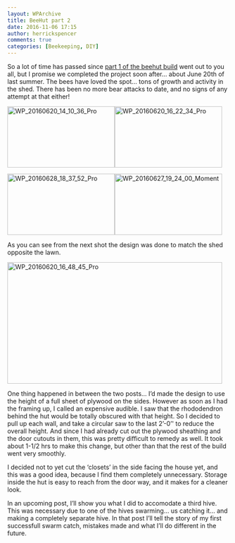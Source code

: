 ```yaml
---
layout: WPArchive
title: BeeHut part 2
date: 2016-11-06 17:15
author: herrickspencer
comments: true
categories: [Beekeeping, DIY]
---
```

So a lot of time has passed since [part 1 of the beehut build](/_posts/beehut-part-one-design-phase) went out to you all, but I promise we completed the project soon after… about June 20th of last summer. The bees have loved the spot… tons of growth and activity in the shed. There has been no more bear attacks to date, and no signs of any attempt at that either!</p>

<a href="/{{ site.postMedia }}/2016/11/wp_20160620_14_10_36_pro.jpg"><img title="WP_20160620_14_10_36_Pro" style="background-image:none;padding-top:0;padding-left:0;display:inline;padding-right:0;border-width:0;" border="0" alt="WP_20160620_14_10_36_Pro" src="/{{ site.postMedia }}/2016/11/wp_20160620_14_10_36_pro_thumb.jpg" width="244" height="139" /></a><a href="/{{ site.postMedia }}/2016/11/wp_20160620_16_22_34_pro.jpg"><img title="WP_20160620_16_22_34_Pro" style="background-image:none;padding-top:0;padding-left:0;display:inline;padding-right:0;border-width:0;" border="0" alt="WP_20160620_16_22_34_Pro" src="/{{ site.postMedia }}/2016/11/wp_20160620_16_22_34_pro_thumb.jpg" width="244" height="139" /></a>

<a href="/{{ site.postMedia }}/2016/11/wp_20160628_18_37_52_pro1.jpg"><img title="WP_20160628_18_37_52_Pro" style="border-top:0;border-right:0;background-image:none;border-bottom:0;padding-top:0;padding-left:0;border-left:0;display:inline;padding-right:0;" border="0" alt="WP_20160628_18_37_52_Pro" src="/{{ site.postMedia }}/2016/11/wp_20160628_18_37_52_pro_thumb1.jpg" width="244" height="139" /></a><a href="/{{ site.postMedia }}/2016/11/wp_20160627_19_24_00_moment.jpg"><img title="WP_20160627_19_24_00_Moment" style="border-top:0;border-right:0;background-image:none;border-bottom:0;padding-top:0;padding-left:0;border-left:0;display:inline;padding-right:0;" border="0" alt="WP_20160627_19_24_00_Moment" src="/{{ site.postMedia }}/2016/11/wp_20160627_19_24_00_moment_thumb.jpg" width="244" height="139" /></a>    <p>As you can see from the next shot the design was done to match the shed opposite the lawn.</p>  <p><a href="/{{ site.postMedia }}/2016/11/wp_20160620_16_48_45_pro1.jpg"><img title="WP_20160620_16_48_45_Pro" style="border-top:0;border-right:0;background-image:none;border-bottom:0;padding-top:0;padding-left:0;border-left:0;display:inline;padding-right:0;" border="0" alt="WP_20160620_16_48_45_Pro" src="/{{ site.postMedia }}/2016/11/wp_20160620_16_48_45_pro_thumb1.jpg" width="488" height="276" /></a></p>  <p>One thing happened in between the two posts… I’d made the design to use the height of a full sheet of plywood on the sides. However as soon as I had the framing up, I called an expensive audible. I saw that the rhododendron behind the hut would be totally obscured with that height. So I decided to pull up each wall, and take a circular saw to the last 2’-0’' to reduce the overall height. And since I had already cut out the plywood sheathing and the door cutouts in them, this was pretty difficult to remedy as well. It took about 1-1/2 hrs to make this change, but other than that the rest of the build went very smoothly. </p>  <p>I decided not to yet cut the ‘closets’ in the side facing the house yet, and this was a good idea, because I find them completely unnecessary. Storage inside the hut is easy to reach from the door way, and it makes for a cleaner look.</p>  <p>In an upcoming post, I’ll show you what I did to accomodate a third hive. This was necessary due to one of the hives swarming… us catching it… and making a completely separate hive. In that post I’ll tell the story of my first successfull swarm catch, mistakes made and what I’ll do different in the future.
